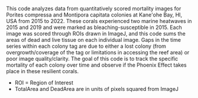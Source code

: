 This code analyzes data from quantitatively scored mortality images for Porites compressa and Montipora capitata colonies at Kane'ohe Bay, HI, USA from 2015 to 2022. These corals experienced two marine heatwaves in 2015 and 2019 and were marked as bleaching-susceptible in 2015. Each image was scored through ROIs drawn in ImageJ, and this code sums the areas of dead and live tissue on each individual image. Gaps in the time series within each colony tag are due to either a lost colony (from overgrowth/coverage of the tag or limitations in accessing the reef area) or poor image quality/clarity. The goal of this code is to track the specific mortality of each colony over time and observe if the Phoenix Effect takes place in these resilient corals. 

- ROI = Region of Interest
- TotalArea and DeadArea are in units of pixels squared from ImageJ 

